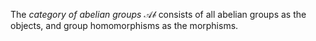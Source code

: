 The *category of abelian groups* $\mathcal{Ab}$ consists of all abelian groups as the objects, and group homomorphisms as the morphisms.
